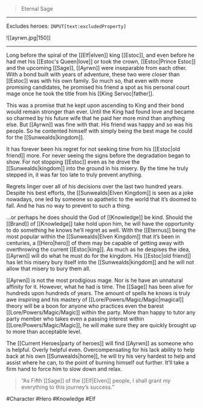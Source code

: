 >Eternal Sage
---

Excludes heroes: `INPUT[text:excludedProperty]`

![[ayrwn.jpg|150]]

---
Long before the spiral of the [[Elf|elven]] king [[Estoc]], and even before he had met his [[Estoc's Queen|love]] or took the crown, [[Estoc|Prince Estoc]] and the upcoming [[Sage]], [[Ayrwn]] were inseparable from each other. With a bond built with years of adventure, these two were closer than [[Estoc]] was with his own family. So much so, that even with more promising candidates, he promised his friend a spot as his personal court mage once he took the title from his [[King Servoc|father]].

This was a promise that he kept upon ascending to King and their bond would remain stronger than ever. Until the King had found love and became so charmed by his future wife that he paid her more mind than anything else. But [[Ayrwn]] was fine with that. His friend was happy and so was his people. So he contented himself with simply being the best mage he could for the [[Sunwealds|kingdom]].

It has forever been his regret for not seeking time from his [[Estoc|old friend]] more. For never seeing the signs before the degradation began to show. For not stopping [[Estoc]] even as he drove the [[Sunwealds|kingdom]] into the ground in his misery. By the time he truly stepped in, it was far too late to truly prevent anything.

Regrets linger over all of his decisions over the last two hundred years. Despite his best efforts, the [[Sunwealds|Elven Kingdom]] is seen as a joke nowadays, one led by someone so apathetic to the world that it’s doomed to fall. And he has no way to prevent to such a thing.

…or perhaps he does should the God of [[Knowledge]] be kind. Should the [[Brand]] of [[Knowledge]] take hold upon him, he will have the opportunity to do something he knows he’ll regret as well. With the [[Eternus]] being the most popular within the [[Sunwealds|Elven Kingdom]] that it’s been in centuries, a [[Hero|hero]] of them may be capable of getting away with overthrowing the current [[Estoc|king]]. As much as he despises the idea, [[Ayrwn]] will do what he must do for the kingdom. His [[Estoc|old friend]] has let his misery bury itself into the [[Sunwealds|kingdom]] and he will not allow that misery to bury them all.

[[Ayrwn]] is not the most prodigious mage. Nor is he have an unnatural affinity for it. However, what he had is time. The [[Sage]] has been alive for hundreds upon hundreds of years. The amount of spells he knows is truly awe inspiring and his mastery of [[Lore/Powers/Magic/Magic|magical]] theory will be a boon for anyone who practices even the barest [[Lore/Powers/Magic/Magic]] within the party. More than happy to tutor any party member who takes even a passing interest within [[Lore/Powers/Magic/Magic]], he will make sure they are quickly brought up to more than acceptable level.

The [[Current Heroes|party of heroes]] will find [[Ayrwn]] as someone who is helpful. Overly helpful even. Overcompensating for his lack ability to help back at his own [[Sunwealds|home]], he will try his very hardest to help and assist where he can, to the point of burning himself out further. It’ll take a firm hand to force him to slow down and relax.

>“As Fifth [[Sage]] of the [[Elf|Elven]] people, I shall grant my everything to this journey’s success.”

#Character #Hero #Knowledge #Elf